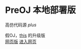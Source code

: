 # PreOJ 本地部署版

高仿代码源 $plus$

假OJ，[this](https://github.com/Hussein-01bit/OJ-System) 的升级版  
[网页版](https://github.com/Gary-0925/PreOJ-net)
[进入网页](https://gary-0925.github.io/PreOJ-net/oj.daimayuan.top)
